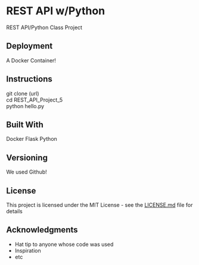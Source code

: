 # REST API w/Python

REST API/Python Class Project

## Deployment
A Docker Container!

## Instructions
git clone (url)<br/>
cd REST_API_Project_5<br/>
python hello.py<br/>

## Built With

Docker
Flask
Python

## Versioning

We used Github!

## License

This project is licensed under the MIT License - see the [LICENSE.md](https://github.com/DK1515/REST_API_Project_4/blob/master/LICENSE) file for details

## Acknowledgments

* Hat tip to anyone whose code was used
* Inspiration
* etc

